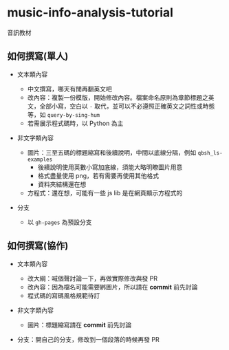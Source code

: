 ﻿# music-info-analysis-tutorial

音訊教材

## 如何撰寫(單人)

* 文本類內容
  * 中文撰寫，哪天有閒再翻英文吧
  * 改內容：複製一份模版，開始修改內容。檔案命名原則為章節標題之英文，全部小寫，空白以 `-` 取代，並可以不必遵照正確英文之詞性或時態等，如 `query-by-sing-hum`
  * 若需展示程式碼時，以 Python 為主

* 非文字類內容
  * 圖片：三至五碼的標題縮寫和後續說明，中間以底線分隔，例如 `qbsh_ls-examples`
    * 後續說明使用英數小寫加底線，須能大略明瞭圖片用意
    * 格式盡量使用 png，若有需要再使用其他格式
    * 資料夾結構還在想
  * 方程式：還在想，可能有一些 js lib 是在網頁顯示方程式的

* 分支
  * 以 `gh-pages` 為預設分支

## 如何撰寫(協作)

* 文本類內容
  * 改大綱：喊個聲討論一下，再做實際修改與發 PR
  * 改內容：因為檔名可能需要綁圖片，所以請在 **commit** 前先討論
  * 程式碼的寫碼風格規範待訂

* 非文字類內容
  * 圖片：標題縮寫請在 **commit** 前先討論

* 分支：開自己的分支，修改到一個段落的時候再發 PR
